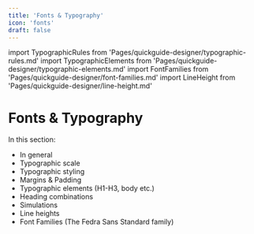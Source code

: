 ```yaml
---
title: 'Fonts & Typography'
icon: 'fonts'
draft: false
---
```


import TypographicRules from 'Pages/quickguide-designer/typographic-rules.md'
import TypographicElements from 'Pages/quickguide-designer/typographic-elements.md'
import FontFamilies from 'Pages/quickguide-designer/font-families.md'
import LineHeight from 'Pages/quickguide-designer/line-height.md'

# Fonts & Typography

In this section:

- In general
- Typographic scale
- Typographic styling
- Margins & Padding
- Typographic elements (H1-H3, body etc.)
- Heading combinations
- Simulations
- Line heights
- Font Families (The Fedra Sans Standard family)

<TypographicRules />
<TypographicElements />
<FontFamilies />
<LineHeight />
